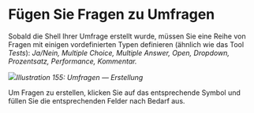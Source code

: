 # Fügen Sie Fragen zu Umfragen

Sobald die Shell Ihrer Umfrage erstellt wurde, müssen Sie eine Reihe von Fragen mit einigen vordefinierten Typen definieren \(ähnlich wie das Tool _Tests_\): _Ja/Nein, Multiple Choice, Multiple Answer, Open, Dropdown, Prozentsatz, Performance, Kommentar._

![](../../.gitbook/assets/images224.png)_Illustration 155: Umfragen — Erstellung_

Um Fragen zu erstellen, klicken Sie auf das entsprechende Symbol und füllen Sie die entsprechenden Felder nach Bedarf aus.

